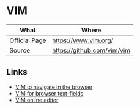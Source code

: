 # VIM

| What          | Where                        |
|---------------|------------------------------|
| Official Page | <https://www.vim.org/>       |
| Source        | <https://github.com/vim/vim> |

## Links

- [VIM to navigate in the browser](https://github.com/philc/vimium)
- [VIM for browser text-fields](https://github.com/glacambre/firenvim)
- [VIM online editor](https://github.com/programmerhat/vim-online-editor)
